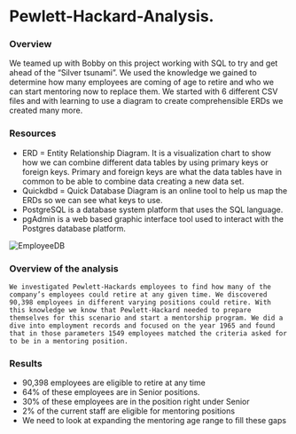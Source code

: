 # Pewlett-Hackard-Analysis.

### Overview 

  We teamed up with Bobby on this project working with SQL to try and get ahead of the “Silver tsunami”. We used the knowledge we gained to determine how many employees are coming of age to retire and who we can start mentoring now to replace them. We started with 6 different CSV files and with learning to use a diagram to create comprehensible ERDs we created many more. 

### Resources

  -	ERD = Entity Relationship Diagram. It is a visualization chart to show how we can combine different data tables by using primary keys or foreign keys. Primary and      foreign keys are what the data tables have in common to be able to combine data creating a new data set.
  -	Quickdbd = Quick Database Diagram is an online tool to help us map the ERDs so we can see what keys to use.
  -	PostgreSQL is a database system platform that uses the SQL language.
  -	pgAdmin is a web based graphic interface tool used to interact with the Postgres database platform.

![EmployeeDB](https://user-images.githubusercontent.com/100821974/166151229-bcff6f4f-d976-49f3-a8e8-8b703dffea39.png)

### Overview of the analysis
	We investigated Pewlett-Hackards employees to find how many of the company’s employees could retire at any given time. We discovered 90,398 employees in different varying positions could retire. With this knowledge we know that Pewlett-Hackard needed to prepare themselves for this scenario and start a mentorship program. We did a dive into employment records and focused on the year 1965 and found that in those parameters 1549 employees matched the criteria asked for to be in a mentoring position.



### Results
-	90,398 employees are eligible to retire at any time
-	64% of these employees are in Senior positions.
-	30% of these employees are in the position right under Senior
-	2% of the current staff are eligible for mentoring positions
-	We need to look at expanding the mentoring age range to fill these gaps
